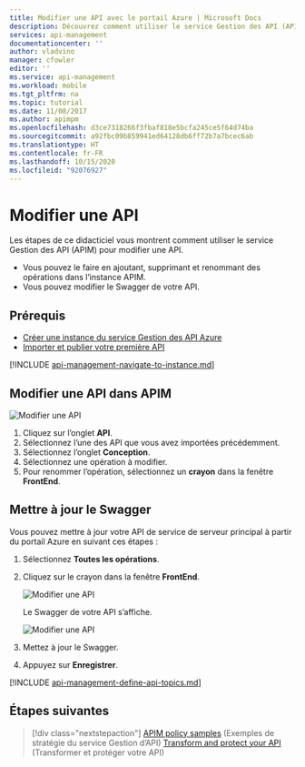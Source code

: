 ```yaml
---
title: Modifier une API avec le portail Azure | Microsoft Docs
description: Découvrez comment utiliser le service Gestion des API (APIM) pour modifier une API. Ajoutez, supprimez ou renommez des opérations dans l’instance APIM, ou modifiez le swagger de l’API.
services: api-management
documentationcenter: ''
author: vladvino
manager: cfowler
editor: ''
ms.service: api-management
ms.workload: mobile
ms.tgt_pltfrm: na
ms.topic: tutorial
ms.date: 11/08/2017
ms.author: apimpm
ms.openlocfilehash: d3ce7318266f3fbaf818e5bcfa245ce5f64d74ba
ms.sourcegitcommit: a92fbc09b859941ed64128db6ff72b7a7bcec6ab
ms.translationtype: HT
ms.contentlocale: fr-FR
ms.lasthandoff: 10/15/2020
ms.locfileid: "92076927"
---
```

# <a name="edit-an-api"></a>Modifier une API

Les étapes de ce didacticiel vous montrent comment utiliser le service Gestion des API (APIM) pour modifier une API. 

+ Vous pouvez le faire en ajoutant, supprimant et renommant des opérations dans l’instance APIM. 
+ Vous pouvez modifier le Swagger de votre API.

## <a name="prerequisites"></a>Prérequis

+ [Créer une instance du service Gestion des API Azure](get-started-create-service-instance.md)
+ [Importer et publier votre première API](import-and-publish.md)

[!INCLUDE [api-management-navigate-to-instance.md](../../includes/api-management-navigate-to-instance.md)]

## <a name="edit-an-api-in-apim"></a>Modifier une API dans APIM

![Modifier une API](./media/edit-api/edit-api001.png)

1. Cliquez sur l’onglet **API**.
2. Sélectionnez l’une des API que vous avez importées précédemment.
3. Sélectionnez l’onglet **Conception**.
4. Sélectionnez une opération à modifier.
5. Pour renommer l’opération, sélectionnez un **crayon** dans la fenêtre **FrontEnd**.

## <a name="update-the-swagger"></a>Mettre à jour le Swagger

Vous pouvez mettre à jour votre API de service de serveur principal à partir du portail Azure en suivant ces étapes :

1. Sélectionnez **Toutes les opérations**.
2. Cliquez sur le crayon dans la fenêtre **FrontEnd**.

    ![Modifier une API](./media/edit-api/edit-api002.png)

    Le Swagger de votre API s’affiche.

    ![Modifier une API](./media/edit-api/edit-api003.png)

3. Mettez à jour le Swagger.
4. Appuyez sur **Enregistrer**.

[!INCLUDE [api-management-define-api-topics.md](../../includes/api-management-define-api-topics.md)]

## <a name="next-steps"></a>Étapes suivantes

> [!div class="nextstepaction"]
> [APIM policy samples](./policy-reference.md) (Exemples de stratégie du service Gestion d’API)
> [Transform and protect your API](transform-api.md) (Transformer et protéger votre API)